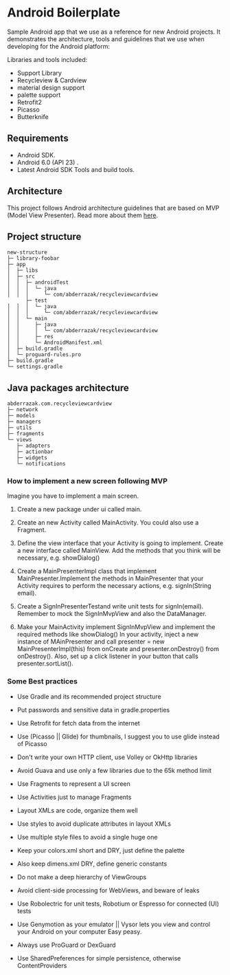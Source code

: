 # Android Boilerplate

Sample Android app that we use as a reference for new Android projects. It demonstrates the architecture, tools and guidelines that we use when developing for the Android platform:

Libraries and tools included:

- Support Library
- Recycleview & Cardview
- material design support
- palette support
- Retrofit2
- Picasso
- Butterknife

## Requirements
- Android SDK.
- Android 6.0 (API 23) .
- Latest Android SDK Tools and build tools.

## Architecture
This project follows Android architecture guidelines that are based on MVP (Model View Presenter). Read more about them [here](http://hannesdorfmann.com/mosby/mvp/).

## Project structure
```
new-structure
├─ library-foobar
├─ app
│  ├─ libs
│  ├─ src
│  │  ├─ androidTest
│  │  │  └─ java
│  │  │     └─ com/abderrazak/recycleviewcardview
      ├─ test
│  │  │  └─ java
│  │  │     └─ com/abderrazak/recycleviewcardview
│  │  └─ main
│  │     ├─ java
│  │     │  └─ com/abderrazak/recycleviewcardview
│  │     ├─ res
│  │     └─ AndroidManifest.xml
│  ├─ build.gradle
│  └─ proguard-rules.pro
├─ build.gradle
└─ settings.gradle
```
## Java packages architecture

```
abderrazak.com.recycleviewcardview
├─ network
├─ models
├─ managers
├─ utils
├─ fragments
└─ views
   ├─ adapters
   ├─ actionbar
   ├─ widgets
   └─ notifications
```
### How to implement a new screen following MVP
Imagine you have to implement a main screen.

1. Create a new package under ui called main.

2. Create an new Activity called MainActivity. You could also use a Fragment.

3. Define the view interface that your Activity is going to implement. Create a new interface called MainView. Add the methods that you think will be necessary, e.g. showDialog()

4. Create a MainPresenterImpl class that implement MainPresenter.Implement the methods in MainPresenter that your Activity requires to perform the necessary actions, e.g. signIn(String email).

5. Create a SignInPresenterTestand write unit tests for signIn(email). Remember to mock the SignInMvpView and also the DataManager.

6. Make your MainActivity implement SignInMvpView and implement the required methods like showDialog()
In your activity, inject a new instance of MAinPresenter and call presenter = new MainPresenterImpl(this) from onCreate and presenter.onDestroy() from onDestroy(). Also, set up a click listener in your button that calls presenter.sortList().

### Some Best practices

- Use Gradle and its recommended project structure

- Put passwords and sensitive data in gradle.properties

- Use Retrofit for fetch data from the internet

- Use (Picasso || Glide) for thumbnails, I suggest you to use glide instead of Picasso

- Don't write your own HTTP client, use Volley or OkHttp libraries

- Avoid Guava and use only a few libraries due to the 65k method limit

- Use Fragments to represent a UI screen

- Use Activities just to manage Fragments

- Layout XMLs are code, organize them well

- Use styles to avoid duplicate attributes in layout XMLs

- Use multiple style files to avoid a single huge one

- Keep your colors.xml short and DRY, just define the palette

- Also keep dimens.xml DRY, define generic constants

- Do not make a deep hierarchy of ViewGroups

- Avoid client-side processing for WebViews, and beware of leaks

- Use Robolectric for unit tests, Robotium or Espresso for connected (UI) tests

- Use Genymotion as your emulator || Vysor lets you view and control your Android on your computer Easy peasy. 

- Always use ProGuard or DexGuard

- Use SharedPreferences for simple persistence, otherwise ContentProviders

